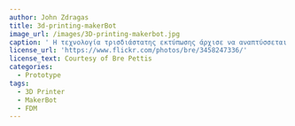```yaml
---
author: John Zdragas
title: 3d-printing-makerBot
image_url: /images/3D-printing-makerbot.jpg
caption: ' Η τεχνολογία τρισδιάστατης εκτύπωσης άρχισε να αναπτύσσεται από την δεκαετία του 1980 με την χρήση διάφορων διαδικασιών και υλικών. Το 2009 έληξε το δίπλωμα ευρεσιτεχνίας FDM (fused deposition modeling), οπότε ήταν δυνατή η εμπορική χρήση του. Μερικούς μήνες μετά το MakerBot Cubcake CNC εμφανίστηκε στην αγορά ως μια μηχανή ταχείας εκτύπωσης πρωτοτύπων. '
license_url: 'https://www.flickr.com/photos/bre/3458247336/'
license_text: Courtesy of Bre Pettis
categories:
  - Prototype
tags:
  - 3D Printer
  - MakerBot
  - FDM
---  
```

